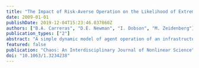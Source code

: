 ```yaml
---
title: "The Impact of Risk-Averse Operation on the Likelihood of Extreme Events in a Simple Model of Infrastructure"
date: 2009-01-01
publishDate: 2019-12-04T15:23:46.037860Z
authors: ["B.A. Carreras", "D.E. Newman", "I. Dobson", "M. Zeidenberg"]
publication_types: ["2"]
abstract: "A simple dynamic model of agent operation of an infrastructure system is presented. This system evolves over a long time scale by a daily increase in consumer demand that raises the overall load on the system and an engineering response to failures that involves upgrading of the components. The system is controlled by adjusting the upgrading rate of the components and the replacement time of the components. Two agents operate the system. Their behavior is characterized by their risk-averse and risk-taking attitudes while operating the system, their response to large events, and the effect of learning time on adapting to new conditions. A risk-averse operation causes a reduction in the frequency of failures and in the number of failures per unit time. However, risk aversion brings an increase in the probability of extreme events. © 2009 American Institute of Physics."
featured: false
publication: "Chaos: An Interdisciplinary Journal of Nonlinear Science"
doi: "10.1063/1.3234238"
---
```


